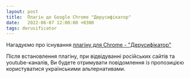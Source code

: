 ```yaml
---
layout: post
title:  Плагін до Google Chrome "Дерусифікатор"
date:   2022-06-07 12:00:00 +0300
tags: derusificator
---
```

Нагадуємо про існування [плагіну для Chrome - "Дерусифікатор"](https://chrome.google.com/webstore/detail/%D0%B4%D0%B5%D1%80%D1%83%D1%81%D0%B8%D1%84%D1%96%D0%BA%D0%B0%D1%82%D0%BE%D1%80/hhnjbnniojcgejkmjbjakinpiegilnoj?hl=uk&authuser=0)

Після встановлення плагіну, при відвідуванні російських сайтів та youtube-каналів, Ви будете отримувати повідомлення із пропозицією користуватися українськими альтернативами.   
